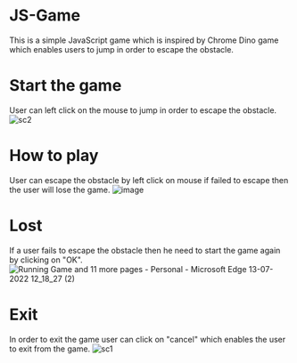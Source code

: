 # JS-Game
This is a simple JavaScript game which is inspired by Chrome Dino game which enables users to jump in order to escape the obstacle.
# Start the game
User can left click on the mouse to jump in order to escape the obstacle.
![sc2](https://user-images.githubusercontent.com/85068589/178669440-cb19da2d-34e0-4646-8098-36703c3c30dd.png)

# How to play
User can escape the obstacle by left click on mouse if failed to escape then the user will lose the game.
![image](https://user-images.githubusercontent.com/85068589/178672433-e9076e8f-c5de-4676-aa2e-5428be37fa28.png)

# Lost
If a user fails to escape the obstacle then he need to start the game again by clicking on "OK".
![Running Game and 11 more pages - Personal - Microsoft​ Edge 13-07-2022 12_18_27 (2)](https://user-images.githubusercontent.com/85068589/178669378-c468b2e4-4978-455f-9a61-e3ca21a6bf41.png)

# Exit
In order to exit the game user can click on "cancel" which enables the user to exit from the game.
![sc1](https://user-images.githubusercontent.com/85068589/178669431-c1982deb-cc57-4f62-88a3-f5b5e189934c.png)

